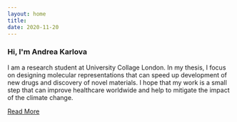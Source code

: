```yaml
---
layout: home
title: 
date: 2020-11-20 
---
```

### Hi, I'm Andrea Karlova
I am a research student at University Collage London. 
In my thesis, I focus on designing molecular representations 
that can speed up development of new drugs and discovery of novel materials.
I hope that my work is a small step that can improve healthcare worldwide and help to mitigate the impact of the climate change. 

<a href="/about.html" class="highlighted">Read More</a>



